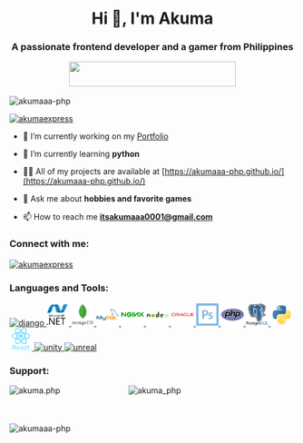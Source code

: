 <h1 align="center">Hi 👋, I'm Akuma</h1>
<h3 align="center">A passionate frontend developer and a gamer from Philippines</h3>


<a href="https://github.com/Akumaaa-php" target="blank"><p align="center"><img width="294" height="44" src="https://cdn.discordapp.com/attachments/1039930560535089215/1160267394904764648/badge_1.png?ex=65340a37&is=65219537&hm=0d9eeb202b044c36dcae65ca7401d2b13fbb387a1f590bd72391b1dcfa374c9c&"></p></a>

<p align="left"> <img src="https://komarev.com/ghpvc/?username=akumaaa-php&label=Profile%20views&color=0e75b6&style=flat" alt="akumaaa-php" /> </p>

<p align="left"> <a href="https://twitter.com/akumaexpress" target="blank"><img src="https://img.shields.io/twitter/follow/akumaexpress?logo=twitter&style=for-the-badge" alt="akumaexpress" /></a> </p>

- 🔭 I’m currently working on my [Portfolio](https://akumaaa-php.github.io/)

- 🌱 I’m currently learning **python**

- 👨‍💻 All of my projects are available at [https://akumaaa-php.github.io/](https://akumaaa-php.github.io/)

- 💬 Ask me about **hobbies and favorite games**

- 📫 How to reach me **itsakumaaa0001@gmail.com**

<h3 align="left">Connect with me:</h3>
<p align="left">
<a href="https://twitter.com/akumaexpress" target="blank"><img align="center" src="https://raw.githubusercontent.com/rahuldkjain/github-profile-readme-generator/master/src/images/icons/Social/twitter.svg" alt="akumaexpress" height="30" width="40" /></a>
</p>

<h3 align="left">Languages and Tools:</h3>
<p align="left"> <a href="https://www.djangoproject.com/" target="_blank" rel="noreferrer"> <img src="https://cdn.worldvectorlogo.com/logos/django.svg" alt="django" width="40" height="40"/> </a> <a href="https://dotnet.microsoft.com/" target="_blank" rel="noreferrer"> <img src="https://raw.githubusercontent.com/devicons/devicon/master/icons/dot-net/dot-net-original-wordmark.svg" alt="dotnet" width="40" height="40"/> </a> <a href="https://www.mongodb.com/" target="_blank" rel="noreferrer"> <img src="https://raw.githubusercontent.com/devicons/devicon/master/icons/mongodb/mongodb-original-wordmark.svg" alt="mongodb" width="40" height="40"/> </a> <a href="https://www.mysql.com/" target="_blank" rel="noreferrer"> <img src="https://raw.githubusercontent.com/devicons/devicon/master/icons/mysql/mysql-original-wordmark.svg" alt="mysql" width="40" height="40"/> </a> <a href="https://www.nginx.com" target="_blank" rel="noreferrer"> <img src="https://raw.githubusercontent.com/devicons/devicon/master/icons/nginx/nginx-original.svg" alt="nginx" width="40" height="40"/> </a> <a href="https://nodejs.org" target="_blank" rel="noreferrer"> <img src="https://raw.githubusercontent.com/devicons/devicon/master/icons/nodejs/nodejs-original-wordmark.svg" alt="nodejs" width="40" height="40"/> </a> <a href="https://www.oracle.com/" target="_blank" rel="noreferrer"> <img src="https://raw.githubusercontent.com/devicons/devicon/master/icons/oracle/oracle-original.svg" alt="oracle" width="40" height="40"/> </a> <a href="https://www.photoshop.com/en" target="_blank" rel="noreferrer"> <img src="https://raw.githubusercontent.com/devicons/devicon/master/icons/photoshop/photoshop-line.svg" alt="photoshop" width="40" height="40"/> </a> <a href="https://www.php.net" target="_blank" rel="noreferrer"> <img src="https://raw.githubusercontent.com/devicons/devicon/master/icons/php/php-original.svg" alt="php" width="40" height="40"/> </a> <a href="https://www.postgresql.org" target="_blank" rel="noreferrer"> <img src="https://raw.githubusercontent.com/devicons/devicon/master/icons/postgresql/postgresql-original-wordmark.svg" alt="postgresql" width="40" height="40"/> </a> <a href="https://www.python.org" target="_blank" rel="noreferrer"> <img src="https://raw.githubusercontent.com/devicons/devicon/master/icons/python/python-original.svg" alt="python" width="40" height="40"/> </a> <a href="https://reactjs.org/" target="_blank" rel="noreferrer"> <img src="https://raw.githubusercontent.com/devicons/devicon/master/icons/react/react-original-wordmark.svg" alt="react" width="40" height="40"/> </a> <a href="https://unity.com/" target="_blank" rel="noreferrer"> <img src="https://www.vectorlogo.zone/logos/unity3d/unity3d-icon.svg" alt="unity" width="40" height="40"/> </a> <a href="https://unrealengine.com/" target="_blank" rel="noreferrer"> <img src="https://raw.githubusercontent.com/kenangundogan/fontisto/036b7eca71aab1bef8e6a0518f7329f13ed62f6b/icons/svg/brand/unreal-engine.svg" alt="unreal" width="40" height="40"/> </a> </p>

<h3 align="left">Support:</h3>
<p><a href="https://www.buymeacoffee.com/akuma.php"> <img align="left" src="https://cdn.buymeacoffee.com/buttons/v2/default-yellow.png" height="50" width="210" alt="akuma.php" /></a><a href="https://ko-fi.com/akuma_php"> <img align="left" src="https://cdn.ko-fi.com/cdn/kofi3.png?v=3" height="50" width="210" alt="akuma_php" /></a></p><br><br>

<p>&nbsp;<img align="center" src="https://github-readme-stats.vercel.app/api?username=akumaaa-php&show_icons=true&locale=en" alt="akumaaa-php" /></p>
